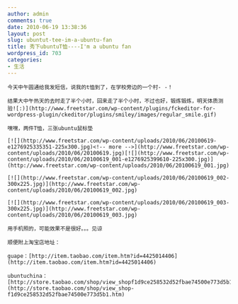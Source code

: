 ```yaml
---
author: admin
comments: true
date: 2010-06-19 13:38:36
layout: post
slug: ubuntut-tee-im-a-ubuntu-fan
title: 秀下ubuntuT恤----I'm a ubuntu fan
wordpress_id: 703
categories:
- 生活
---
```


	今天中午圆通给我发短信，说我的t恤到了，在学校旁边的一个村- -！  

	结果大中午热天的去时走了半个小时，回来走了半个小时，不过也好，锻炼锻炼，明天体质测验![:)](http://www.freetstar.com/wp-content/plugins/fckeditor-for-wordpress-plugin/ckeditor/plugins/smiley/images/regular_smile.gif)

	嘿嘿，两件T恤，三张ubuntu鼠标垫  

	[![](http://www.freetstar.com/wp-content/uploads/2010/06/20100619-e1276925335351-225x300.jpg)<!-- more -->](http://www.freetstar.com/wp-content/uploads/2010/06/20100619.jpg)[![](http://www.freetstar.com/wp-content/uploads/2010/06/20100619_001-e1276925399610-225x300.jpg)](http://www.freetstar.com/wp-content/uploads/2010/06/20100619_001.jpg)  

	[![](http://www.freetstar.com/wp-content/uploads/2010/06/20100619_002-300x225.jpg)](http://www.freetstar.com/wp-content/uploads/2010/06/20100619_002.jpg)

	[![](http://www.freetstar.com/wp-content/uploads/2010/06/20100619_003-300x225.jpg)](http://www.freetstar.com/wp-content/uploads/2010/06/20100619_003.jpg)

	用手机照的，可能效果不是很好。。。见谅

	顺便附上淘宝店地址：

	guape：[http://item.taobao.com/item.htm?id=4425014406](http://item.taobao.com/item.htm?id=4425014406)

	ubuntuchina：[http://store.taobao.com/shop/view_shopf1d9ce258532d52fbae74500e773d5b1.htm](http://store.taobao.com/shop/view_shop-f1d9ce258532d52fbae74500e773d5b1.htm)

